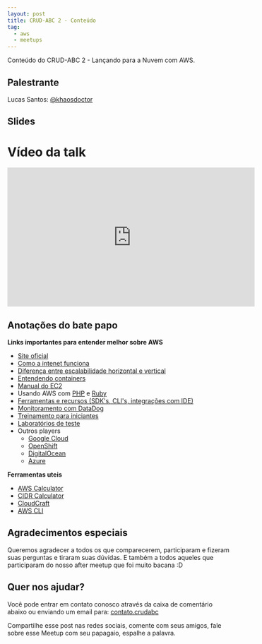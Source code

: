 ```yaml
---
layout: post
title: CRUD-ABC 2 - Conteúdo
tag:
  - aws
  - meetups
---
```


Conteúdo  do CRUD-ABC 2 - Lançando para a Nuvem com AWS. <!--more-->

## Palestrante

Lucas Santos: [@khaosdoctor](https://khaosdoctor.github.io)

## Slides

<script async class="speakerdeck-embed" data-id="31b19bb054e2412097990791e37d4289" data-ratio="1.77777777777778" src="//speakerdeck.com/assets/embed.js"></script>

# Vídeo da talk

<center><iframe width="560" height="315" src="https://www.youtube.com/embed/o00w8qo4dos" frameborder="0" allowfullscreen></iframe></center>

## Anotações do bate papo

**Links importantes para entender melhor sobre AWS**

- [Site oficial](http://aws.amazon.com)
- [Como a intenet funciona](http://cege.la/PE7Skr)
- [Diferença entre escalabilidade horizontal e vertical](http://bit.ly/2fKqsNq)
- [Entendendo containers](http://goo.gl/JPBKIF)
- [Manual do EC2](http://amzn.to/2fYUavH)
- Usando AWS com [PHP](http://amzn.to/2fGa3Go) e [Ruby](http://amzn.to/2gQ7Ywq)
- [Ferramentas e recursos (SDK's, CLI's, integrações com IDE)](http://amzn.to/2fG9PiB)
- [Monitoramento com DataDog](https://www.datadoghq.com/)
- [Treinamento para iniciantes](http://amzn.to/2fYXreh)
- [Laboratórios de teste](http://amzn.to/2gA6bel)
- Outros players
  - [Google Cloud](https://cloud.google.com/)
  - [OpenShift](https://www.openshift.com/)
  - [DigitalOcean](https://www.digitalocean.com/)
  - [Azure](https://azure.microsoft.com/pt-br/)


**Ferramentas uteis**

- [AWS Calculator](https://calculator.s3.amazonaws.com/index.html)
- [CIDR Calculator](http://www.subnet-calculator.com/cidr.php)
- [CloudCraft](https://cloudcraft.co)
- [AWS CLI](https://aws.amazon.com/pt/cli/)


## Agradecimentos especiais

Queremos agradecer a todos os que comparecerem, participaram e fizeram suas perguntas e tiraram suas dúvidas. E também a todos aqueles que participaram do nosso after meetup que foi muito bacana :D

## Quer nos ajudar?

Você pode entrar em contato conosco através da caixa de comentário abaixo ou enviando um email para: [contato.crudabc](mailto:contato.crudabc@gmail.com)

Compartilhe esse post nas redes sociais, comente com seus amigos, fale sobre esse Meetup com seu papagaio, espalhe a palavra.
